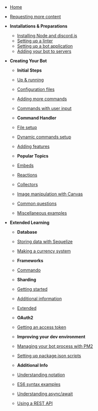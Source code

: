 * [Home](/)
* [Requesting more content](/requesting-more-content)

* **Installations & Preparations**
	* [Installing Node and discord.js](/preparations/)
	* [Setting up a linter](/preparations/setting-up-a-linter)
	* [Setting up a bot application](/preparations/setting-up-a-bot-application)
	* [Adding your bot to servers](/preparations/adding-your-bot-to-servers)

* **Creating Your Bot**
	* **Initial Steps**
	* [Up & running](/creating-your-bot/)
	* [Configuration files](/creating-your-bot/configuration-files)
	* [Adding more commands](/creating-your-bot/adding-more-commands)
	* [Commands with user input](/creating-your-bot/commands-with-user-input)

	* **Command Handler**
	* [File setup](/command-handling/)
	* [Dynamic commands setup](/command-handling/dynamic-commands)
	* [Adding features](/command-handling/adding-features)

	* **Popular Topics**
	* [Embeds](/popular-topics/embeds)
	* [Reactions](/popular-topics/reactions)
	* [Collectors](/popular-topics/collectors)
	* [Image manipulation with Canvas](/popular-topics/canvas)
	* [Common questions](/popular-topics/common-questions)
	* [Miscellaneous examples](/popular-topics/miscellaneous-examples)

* **Extended Learning**
	* **Database**
	* [Storing data with Sequelize](/sequelize/)
	* [Making a currency system](/sequelize/currency)

	* **Frameworks**
	* [Commando](/commando/)

	* **Sharding**
	* [Getting started](/sharding/)
	* [Additional information](/sharding/additional-information)
	* [Extended](/sharding/extended)

	* **OAuth2**
	* [Getting an access token](/oauth2/)

	* **Improving your dev environment**
	* [Managing your bot process with PM2](/improving-dev-environment/pm2)
	* [Setting up package.json scripts](/improving-dev-environment/package-json-scripts)
	
	* **Additional Info**
	* [Understanding notation](/additional-info/notation)
	* [ES6 syntax examples](/additional-info/es6-syntax)
	* [Understanding async/await](/additional-info/async-await)
	* [Using a REST API](/additional-info/rest-api)
